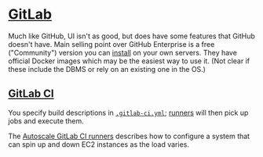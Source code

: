 [GitLab]
========

Much like GitHub, UI isn't as good, but does have some features that
GitHub doesn't have. Main selling point over GitHub Enterprise is a
free ("Community") version you can [install] on your own servers. They
have official Docker images which may be the easiest way to use it.
(Not clear if these include the DBMS or rely on an existing one in the OS.)


[GitLab CI]
-----------

You specify build descriptions in [`.gitlab-ci.yml`]; [runners] will
then pick up jobs and execute them.

The [Autoscale GitLab CI runners][aws-autoscale] describes how to configure
a system that can spin up and down EC2 instances as the load varies.



[GitLab CI]: https://docs.gitlab.com/ee/ci/README.html
[GitLab]: https://gitlab.com
[`.gitlab-ci.yml`]: https://docs.gitlab.com/ee/ci/yaml/README.html
[aws-autoscale]: https://substrakthealth.com/news/gitlab-ci-cost-savings/
[install]: https://about.gitlab.com/installation/
[runners]: https://docs.gitlab.com/ee/ci/runners/README.html
